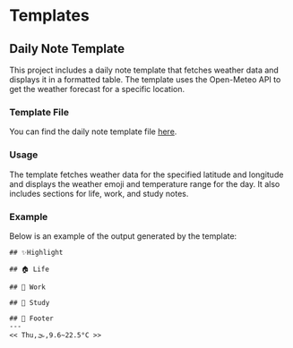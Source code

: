 # Templates

## Daily Note Template

This project includes a daily note template that fetches weather data and displays it in a formatted table. The template uses the Open-Meteo API to get the weather forecast for a specific location.

### Template File

You can find the daily note template file [here](./Templates/daily_note_template.md).

### Usage

The template fetches weather data for the specified latitude and longitude and displays the weather emoji and temperature range for the day. It also includes sections for life, work, and study notes.

### Example

Below is an example of the output generated by the template:

```
## ✨Highlight

## 🏠 Life

## 💼 Work

## 📖 Study

## 🐾 Footer
---
<< Thu,🌫️,9.6~22.5°C >>
```
